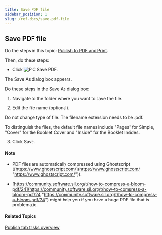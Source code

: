 ```yaml
---
title: Save PDF file
sidebar_position: 1
slug: /ref-docs/save-pdf-file
---
```


## Save PDF file

Do the steps in this topic: [Publish to PDF and Print](PDF_and_Print.md).

Then, do these steps:

-   Click ![PIC](/ref-docs-assets/images/User_Interface/Toolbar/SavePDF.png) Save PDF.
    

The Save As dialog box appears.

Do these steps in the Save As dialog box:

1.  Navigate to the folder where you want to save the file.
    
2.  Edit the file name (optional).
    

Do not change type of file. The filename extension needs to be .pdf.

To distinguish the files, the default file names include "Pages" for Simple, "Cover" for the Booklet Cover and "Inside" for the Booklet Insides.

3.  Click Save.
    

#### Note

-   PDF files are automatically compressed using Ghostscript ([https://www.ghostscript.com/](https://www.ghostscript.com/ "https://www.ghostscript.com/")).
    
-   [https://community.software.sil.org/t/how-to-compress-a-bloom-pdf/24](https://community.software.sil.org/t/how-to-compress-a-bloom-pdf/24 "https://community.software.sil.org/t/how-to-compress-a-bloom-pdf/24") might help you if you have a huge PDF file that is problematic.
    

#### Related Topics

[Publish tab tasks overview](Publish_tasks_overview.md)